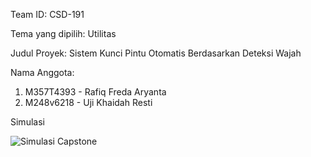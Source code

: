Team ID: CSD-191

Tema yang dipilih: Utilitas

Judul Proyek: Sistem Kunci Pintu Otomatis Berdasarkan Deteksi Wajah

Nama Anggota:
1. M357T4393 - Rafiq Freda Aryanta
2. M248v6218 - Uji Khaidah Resti

Simulasi

![Simulasi Capstone](https://user-images.githubusercontent.com/68459186/147338303-21023292-2e6f-4386-a90d-7272e1acd998.gif)
